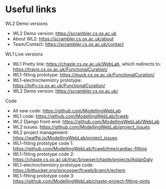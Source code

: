 # Useful links

WL2 Demo versions

* WL2 Demo version: https://scrambler.cs.ox.ac.uk
* About WL2: https://scrambler.cs.ox.ac.uk/about
* Team/Contact: https://scrambler.cs.ox.ac.uk/contact

WL1 Live versions

* WL1 Pretty link: https://chaste.cs.ox.ac.uk/WebLab, which redirects to: https://travis.cs.ox.ac.uk/FunctionalCuration/
* WL1-fitting prototype: https://muck.cs.ox.ac.uk/FunctionalCuration/
* WL1-electrochemistry prototype: https://lofty.cs.ox.ac.uk/FunctionalCuration/
* WL2 Demo version: https://scrambler.cs.ox.ac.uk/

Code

* All new code: https://github.com/ModellingWebLab
* WL1 code: https://github.com/ModellingWebLab/fcweb
* WL2 Django front-end: https://github.com/ModellingWebLab/WebLab
* WL2 issues: https://github.com/ModellingWebLab/project_issues
* WL2 project management: https://waffle.io/ModellingWebLab/project_issues
* WL1-fitting prototype code 1: https://github.com/ModellingWebLab/fcweb/tree/cardiac-fitting
* WL1-fitting prototype code 2: https://chaste.cs.ox.ac.uk/trac/browser/chaste/projects/AidanDaly
* WL1-electrochemistry prototype code: https://bitbucket.org/joncooper/fcweb/branch/echem
* WL1-fitting prototype code 3: https://github.com/ModellingWebLab/chaste-project-fitting-pints
